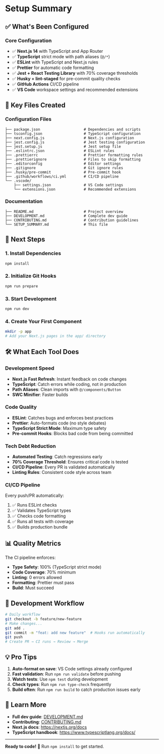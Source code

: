 # Setup Summary

## ✅ What's Been Configured

### Core Configuration
- ✅ **Next.js 14** with TypeScript and App Router
- ✅ **TypeScript** strict mode with path aliases (`@/*`)
- ✅ **ESLint** with TypeScript and Next.js rules
- ✅ **Prettier** for automatic code formatting
- ✅ **Jest + React Testing Library** with 70% coverage thresholds
- ✅ **Husky + lint-staged** for pre-commit quality checks
- ✅ **GitHub Actions** CI/CD pipeline
- ✅ **VS Code** workspace settings and recommended extensions

## 📁 Key Files Created

### Configuration Files
```
├── package.json                    # Dependencies and scripts
├── tsconfig.json                   # TypeScript configuration
├── next.config.js                  # Next.js configuration
├── jest.config.js                  # Jest testing configuration
├── jest.setup.js                   # Jest setup file
├── .eslintrc.json                  # ESLint rules
├── .prettierrc                     # Prettier formatting rules
├── .prettierignore                 # Files to skip formatting
├── .editorconfig                   # Editor settings
├── .gitignore                      # Git ignore rules
├── .husky/pre-commit               # Pre-commit hook
├── .github/workflows/ci.yml        # CI/CD pipeline
└── .vscode/
    ├── settings.json               # VS Code settings
    └── extensions.json             # Recommended extensions
```

### Documentation
```
├── README.md                       # Project overview
├── DEVELOPMENT.md                  # Complete dev guide
├── CONTRIBUTING.md                 # Contribution guidelines
└── SETUP_SUMMARY.md                # This file
```

## 🚀 Next Steps

### 1. Install Dependencies
```bash
npm install
```

### 2. Initialize Git Hooks
```bash
npm run prepare
```

### 3. Start Development
```bash
npm run dev
```

### 4. Create Your First Component
```bash
mkdir -p app
# Add your Next.js pages in the app/ directory
```

## 🛠️ What Each Tool Does

### Development Speed
- **Next.js Fast Refresh**: Instant feedback on code changes
- **TypeScript**: Catch errors while coding, not in production
- **Path Aliases**: Clean imports with `@/components/Button`
- **SWC Minifier**: Faster builds

### Code Quality
- **ESLint**: Catches bugs and enforces best practices
- **Prettier**: Auto-formats code (no style debates)
- **TypeScript Strict Mode**: Maximum type safety
- **Pre-commit Hooks**: Blocks bad code from being committed

### Tech Debt Reduction
- **Automated Testing**: Catch regressions early
- **70% Coverage Threshold**: Ensures critical code is tested
- **CI/CD Pipeline**: Every PR is validated automatically
- **Linting Rules**: Consistent code style across team

### CI/CD Pipeline
Every push/PR automatically:
1. ✅ Runs ESLint checks
2. ✅ Validates TypeScript types
3. ✅ Checks code formatting
4. ✅ Runs all tests with coverage
5. ✅ Builds production bundle

## 📊 Quality Metrics

The CI pipeline enforces:
- **Type Safety**: 100% (TypeScript strict mode)
- **Code Coverage**: 70% minimum
- **Linting**: 0 errors allowed
- **Formatting**: Prettier must pass
- **Build**: Must succeed

## 🔄 Development Workflow

```bash
# Daily workflow
git checkout -b feature/new-feature
# Make changes...
git add .
git commit -m "feat: add new feature"  # Hooks run automatically
git push
# Create PR → CI runs → Review → Merge
```

## 💡 Pro Tips

1. **Auto-format on save**: VS Code settings already configured
2. **Fast validation**: Run `npm run validate` before pushing
3. **Watch tests**: Use `npm test` during development
4. **Check types**: Run `npm run type-check` frequently
5. **Build often**: Run `npm run build` to catch production issues early

## 📖 Learn More

- **Full dev guide**: [DEVELOPMENT.md](./DEVELOPMENT.md)
- **Contributing**: [CONTRIBUTING.md](./CONTRIBUTING.md)
- **Next.js docs**: https://nextjs.org/docs
- **TypeScript handbook**: https://www.typescriptlang.org/docs/

---

**Ready to code!** 🎉 Run `npm install` to get started.
